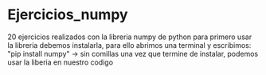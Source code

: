 # Ejercicios_numpy
20 ejercicios realizados con la libreria numpy de python
para primero usar la libreria debemos instalarla, para ello abrimos una terminal y escribimos:
"pip install numpy" -> sin comillas
una vez que termine de instalar, podemos usar la liberia en nuestro codigo
